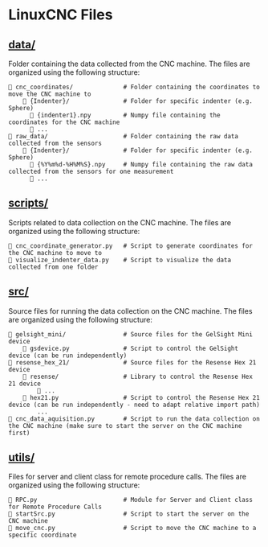# LinuxCNC Files
## [data/](https://github.com/feats-ai/feats/edit/main/src/linuxcnc/data)
Folder containing the data collected from the CNC machine. The files are organized using the following structure:
```
📂 cnc_coordinates/              # Folder containing the coordinates to move the CNC machine to
    📂 {Indenter}/               # Folder for specific indenter (e.g. Sphere)
      📄 {indenter1}.npy         # Numpy file containing the coordinates for the CNC machine
      📄 ...
📂 raw_data/                     # Folder containing the raw data collected from the sensors
    📂 {Indenter}/               # Folder for specific indenter (e.g. Sphere)
      📄 {%Y%m%d-%H%M%S}.npy     # Numpy file containing the raw data collected from the sensors for one measurement
      📄 ...
```

## [scripts/](https://github.com/feats-ai/feats/edit/main/src/linuxcnc/scripts)
Scripts related to data collection on the CNC machine. The files are organized using the following structure:
```
📄 cnc_coordinate_generator.py   # Script to generate coordinates for the CNC machine to move to
📄 visualize_indenter_data.py    # Script to visualize the data collected from one folder
```

## [src/](https://github.com/feats-ai/feats/edit/main/src/linuxcnc/src)
Source files for running the data collection on the CNC machine. The files are organized using the following structure:
```
📂 gelsight_mini/                # Source files for the GelSight Mini device
    📄 gsdevice.py               # Script to control the GelSight device (can be run independently)
📂 resense_hex_21/               # Source files for the Resense Hex 21 device
    📂 resense/                  # Library to control the Resense Hex 21 device
        📄 ...
    📄 hex21.py                  # Script to control the Resense Hex 21 device (can be run independently - need to adapt relative import path)
        ...
📄 cnc_data_aquisition.py        # Script to run the data collection on the CNC machine (make sure to start the server on the CNC machine first)
```

## [utils/](https://github.com/feats-ai/feats/edit/main/src/linuxcnc/utils)
Files for server and client class for remote procedure calls. The files are organized using the following structure:
```
📄 RPC.py                        # Module for Server and Client class for Remote Procedure Calls
📄 startSrc.py                   # Script to start the server on the CNC machine
📄 move_cnc.py                   # Script to move the CNC machine to a specific coordinate
```
